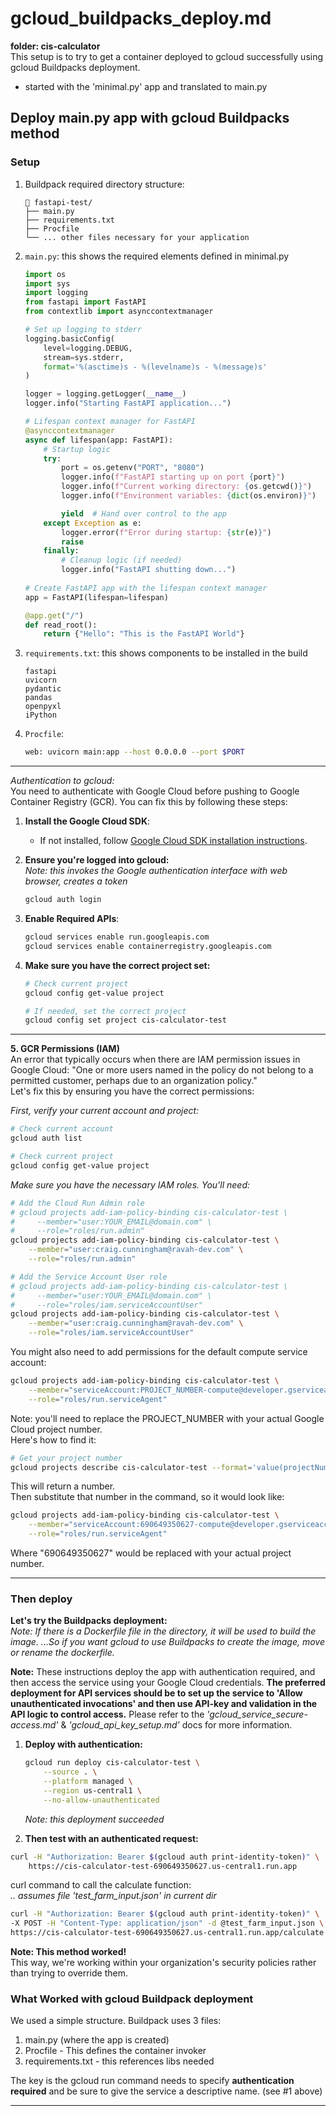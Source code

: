 # gcloud_buildpacks_deploy.md

**folder: cis-calculator**  
This setup is to try to get a container deployed to gcloud successfully using gcloud Buildpacks deployment.  

- started with the 'minimal.py' app and translated to main.py  

## Deploy main.py app with gcloud Buildpacks method  

### Setup  

1. Buildpack required directory structure:

    ```text
    📁 fastapi-test/
    ├── main.py
    ├── requirements.txt
    ├── Procfile
    └── ... other files necessary for your application

    ```

2. `main.py`: this shows the required elements defined in minimal.py

    ```python
    import os
    import sys
    import logging
    from fastapi import FastAPI
    from contextlib import asynccontextmanager

    # Set up logging to stderr
    logging.basicConfig(
        level=logging.DEBUG,
        stream=sys.stderr,
        format='%(asctime)s - %(levelname)s - %(message)s'
    )

    logger = logging.getLogger(__name__)
    logger.info("Starting FastAPI application...")

    # Lifespan context manager for FastAPI
    @asynccontextmanager
    async def lifespan(app: FastAPI):
        # Startup logic
        try:
            port = os.getenv("PORT", "8080")
            logger.info(f"FastAPI starting up on port {port}")
            logger.info(f"Current working directory: {os.getcwd()}")
            logger.info(f"Environment variables: {dict(os.environ)}")

            yield  # Hand over control to the app
        except Exception as e:
            logger.error(f"Error during startup: {str(e)}")
            raise
        finally:
            # Cleanup logic (if needed)
            logger.info("FastAPI shutting down...")
            
    # Create FastAPI app with the lifespan context manager
    app = FastAPI(lifespan=lifespan)

    @app.get("/")
    def read_root():
        return {"Hello": "This is the FastAPI World"}
    ```

3. `requirements.txt`: this shows components to be installed in the build

    ```text
    fastapi
    uvicorn
    pydantic
    pandas
    openpyxl
    iPython
    ```

4. `Procfile`:

    ```bash
    web: uvicorn main:app --host 0.0.0.0 --port $PORT
    ```

---

*Authentication to gcloud:*  
You need to authenticate with Google Cloud before pushing to Google Container Registry (GCR). You can fix this by following these steps:  

1. **Install the Google Cloud SDK**:
   - If not installed, follow [Google Cloud SDK installation instructions](https://cloud.google.com/sdk/docs/install).  
  
2. **Ensure you're logged into gcloud:**  
    *Note: this invokes the Google authentication interface with web browser, creates a token*

    ```bash
    gcloud auth login
    ```  
  
3. **Enable Required APIs**:

    ```bash
    gcloud services enable run.googleapis.com
    gcloud services enable containerregistry.googleapis.com
    ```
  
4. **Make sure you have the correct project set:**

    ```bash
    # Check current project
    gcloud config get-value project

    # If needed, set the correct project
    gcloud config set project cis-calculator-test
    ```

---
**5. GCR Permissions (IAM)**  
An error that typically occurs when there are IAM permission issues in Google Cloud:
"One or more users named in the policy do not belong to a permitted customer, perhaps due to an organization policy."  
Let's fix this by ensuring you have the correct permissions:

*First, verify your current account and project:*

```bash
# Check current account
gcloud auth list

# Check current project
gcloud config get-value project
```

*Make sure you have the necessary IAM roles. You'll need:*

```bash
# Add the Cloud Run Admin role
# gcloud projects add-iam-policy-binding cis-calculator-test \
#     --member="user:YOUR_EMAIL@domain.com" \
#     --role="roles/run.admin"
gcloud projects add-iam-policy-binding cis-calculator-test \
    --member="user:craig.cunningham@ravah-dev.com" \
    --role="roles/run.admin"

# Add the Service Account User role
# gcloud projects add-iam-policy-binding cis-calculator-test \
#     --member="user:YOUR_EMAIL@domain.com" \
#     --role="roles/iam.serviceAccountUser"
gcloud projects add-iam-policy-binding cis-calculator-test \
    --member="user:craig.cunningham@ravah-dev.com" \
    --role="roles/iam.serviceAccountUser"
```

You might also need to add permissions for the default compute service account:

```bash
gcloud projects add-iam-policy-binding cis-calculator-test \
    --member="serviceAccount:PROJECT_NUMBER-compute@developer.gserviceaccount.com" \
    --role="roles/run.serviceAgent"
```

Note: you'll need to replace the PROJECT_NUMBER with your actual Google Cloud project number.  
Here's how to find it:

```bash
# Get your project number
gcloud projects describe cis-calculator-test --format='value(projectNumber)'
```

This will return a number.  
Then substitute that number in the command, so it would look like:

```bash
gcloud projects add-iam-policy-binding cis-calculator-test \
    --member="serviceAccount:690649350627-compute@developer.gserviceaccount.com" \
    --role="roles/run.serviceAgent"
```

Where "690649350627" would be replaced with your actual project number.  

---

### Then deploy  
  
**Let's try the Buildpacks deployment:**  
*Note: If there is a Dockerfile file in the directory, it will be used to build the image. ...So if you want gcloud to use Buildpacks to create the image, move or rename the dockerfile.*  

**Note:** These instructions deploy the app with authentication required, and then access the service using your Google Cloud credentials. **The preferred deployment for API services should be to set up the service to 'Allow unauthenticated invocations' and then use API-key and validation in the API logic to control access.** Please refer to the *'gcloud_service_secure-access.md'* & *'gcloud_api_key_setup.md'* docs for more information.

1. **Deploy with authentication:**  

    ```bash
    gcloud run deploy cis-calculator-test \
        --source . \
        --platform managed \
        --region us-central1 \
        --no-allow-unauthenticated
    ```

    *Note: this deployment succeeded*

2. **Then test with an authenticated request:**  

```bash
curl -H "Authorization: Bearer $(gcloud auth print-identity-token)" \
    https://cis-calculator-test-690649350627.us-central1.run.app
```  

curl command to call the calculate function:  
*.. assumes file 'test_farm_input.json' in current dir*

```bash
curl -H "Authorization: Bearer $(gcloud auth print-identity-token)" \
-X POST -H "Content-Type: application/json" -d @test_farm_input.json \
https://cis-calculator-test-690649350627.us-central1.run.app/calculate
```
  
**Note: This method worked!**  
This way, we're working within your organization's security policies rather than trying to override them.

### What Worked with gcloud Buildpack deployment

We used a simple structure. Buildpack uses 3 files:  

1. main.py (where the app is created)  
2. Procfile - This defines the container invoker  
3. requirements.txt - this references libs needed  

The key is the gcloud run command needs to specify **authentication required** and be sure to give the service a descriptive name.  (see #1 above)  

---
